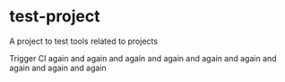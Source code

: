 # test-project
A project to test tools related to projects

Trigger CI again and again and again and again and again and again and again and again and again
